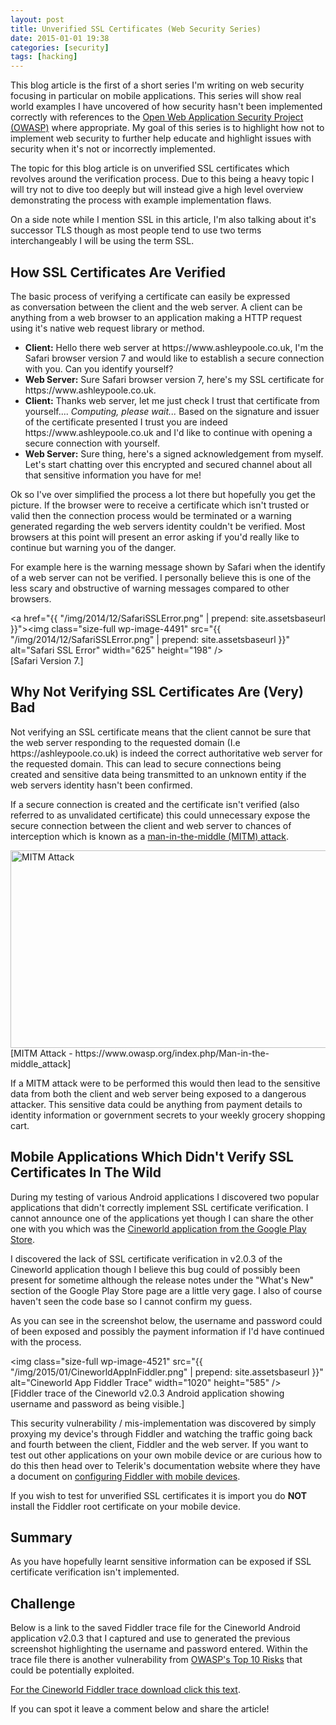 ```yaml
---
layout: post
title: Unverified SSL Certificates (Web Security Series)
date: 2015-01-01 19:38
categories: [security]
tags: [hacking]
---
```

This blog article is the first of a short series I'm writing on web security focusing in particular on mobile applications. This series will show real world examples I have uncovered of how security hasn't been implemented correctly with references to the <a title="Open Web Application Security Project" href="https://www.owasp.org/index.php/Main_Page" target="_blank">Open Web Application Security Project (OWASP)</a> where appropriate. My goal of this series is to highlight how not to implement web security to further help educate and highlight issues with security when it's not or incorrectly implemented.

The topic for this blog article is on unverified SSL certificates which revolves around the verification process. Due to this being a heavy topic I will try not to dive too deeply but will instead give a high level overview demonstrating the process with example implementation flaws.

On a side note while I mention SSL in this article, I'm also talking about it's successor TLS though as most people tend to use two terms interchangeably I will be using the term SSL.
<h2>How SSL Certificates Are Verified</h2>
The basic process of verifying a certificate can easily be expressed as conversation between the client and the web server. A client can be anything from a web browser to an application making a HTTP request using it's native web request library or method.
<ul>
	<li><strong>Client:</strong> Hello there web server at https://www.ashleypoole.co.uk, I'm the Safari browser version 7 and would like to establish a secure connection with you. Can you identify yourself?</li>
	<li><strong>Web Server:</strong> Sure Safari browser version 7, here's my SSL certificate for https://www.ashleypoole.co.uk.</li>
	<li><strong>Client:</strong> Thanks web server, let me just check I trust that certificate from yourself.... <em>Computing, please wait... </em>Based on the signature and issuer of the certificate presented I trust you are indeed https://www.ashleypoole.co.uk and I'd like to continue with opening a secure connection with yourself.</li>
	<li><strong>Web Server:</strong> Sure thing, here's a signed acknowledgement from myself. Let's start chatting over this encrypted and secured channel about all that sensitive information you have for me!</li>
</ul>

Ok so I've over simplified the process a lot there but hopefully you get the picture. If the browser were to receive a certificate which isn't trusted or valid then the connection process would be terminated or a warning generated regarding the web servers identity couldn't be verified. Most browsers at this point will present an error asking if you'd really like to continue but warning you of the danger.

For example here is the warning message shown by Safari when the identify of a web server can not be verified. I personally believe this is one of the less scary and obstructive of warning messages compared to other browsers.

<a href="{{ "/img/2014/12/SafariSSLError.png" | prepend: site.assetsbaseurl }}"><img class="size-full wp-image-4491" src="{{ "/img/2014/12/SafariSSLError.png" | prepend: site.assetsbaseurl }}" alt="Safari SSL Error" width="625" height="198" /></a>  
[Safari Version 7.]

<h2>Why Not Verifying SSL Certificates Are (Very) Bad</h2>
Not verifying an SSL certificate means that the client cannot be sure that the web server responding to the requested domain (I.e https://ashleypoole.co.uk) is indeed the correct authoritative web server for the requested domain. This can lead to secure connections being created and sensitive data being transmitted to an unknown entity if the web servers identity hasn't been confirmed.

If a secure connection is created and the certificate isn't verified (also referred to as unvalidated certificate) this could unnecessary expose the secure connection between the client and web server to chances of interception which is known as a <a title="Man in the middle (MITM) attack" href="https://www.owasp.org/index.php/Man-in-the-middle_attack" target="_blank">man-in-the-middle (MITM) attack</a>.

<img class="" src="https://www.owasp.org/images/2/21/Main_the_middle.JPG" alt="MITM Attack" width="569" height="316" />  
[MITM Attack - https://www.owasp.org/index.php/Man-in-the-middle_attack]

If a MITM attack were to be performed this would then lead to the sensitive data from both the client and web server being exposed to a dangerous attacker. This sensitive data could be anything from payment details to identity information or government secrets to your weekly grocery shopping cart.
<h2>Mobile Applications Which Didn't Verify SSL Certificates In The Wild</h2>
During my testing of various Android applications I discovered two popular applications that didn't correctly implement SSL certificate verification. I cannot announce one of the applications yet though I can share the other one with you which was the <a title="Google Play Store - Cineworld Application " href="https://play.google.com/store/apps/details?id=com.cineworld&amp;hl=en_GB" target="_blank">Cineworld application from the Google Play Store</a>.

I discovered the lack of SSL certificate verification in v2.0.3 of the Cineworld application though I believe this bug could of possibly been present for sometime although the release notes under the "What's New" section of the Google Play Store page are a little very gage. I also of course haven't seen the code base so I cannot confirm my guess.

As you can see in the screenshot below, the username and password could of been exposed and possibly the payment information if I'd have continued with the process.

<img class="size-full wp-image-4521" src="{{ "/img/2015/01/CineworldAppInFiddler.png" | prepend: site.assetsbaseurl }}" alt="Cineworld App Fiddler Trace" width="1020" height="585" />  
[Fiddler trace of the Cineworld v2.0.3 Android application showing username and password as being visible.]

This security vulnerability / mis-implementation was discovered by simply proxying my device's through Fiddler and watching the traffic going back and fourth between the client, Fiddler and the web server. If you want to test out other applications on your own mobile device or are curious how to do this then head over to Telerik's documentation website where they have a document on <a title="Configuring Fiddler For Devices" href="http://docs.telerik.com/fiddler/Configure-Fiddler/Tasks/ConfigureFiddler" target="_blank">configuring Fiddler with mobile devices</a>.

If you wish to test for unverified SSL certificates it is import you do <strong>NOT</strong> install the Fiddler root certificate on your mobile device.
<h2>Summary</h2>
As you have hopefully learnt sensitive information can be exposed if SSL certificate verification isn't implemented.
<h2>Challenge</h2>
Below is a link to the saved Fiddler trace file for the Cineworld Android application v2.0.3 that I captured and use to generated the previous screenshot highlighting the username and password entered. Within the trace file there is another vulnerability from <a title="OWASP Top 10 Risks" href="https://www.owasp.org/index.php/Top_10_2013-Top_10" target="_blank">OWASP's Top 10 Risks</a> that could be potentially exploited.

<a title="Cineworld Fiddler Trace" href="http://goo.gl/SPcBJO" target="_blank">For the Cineworld Fiddler trace download click this text</a>.

If you can spot it leave a comment below and share the article!
